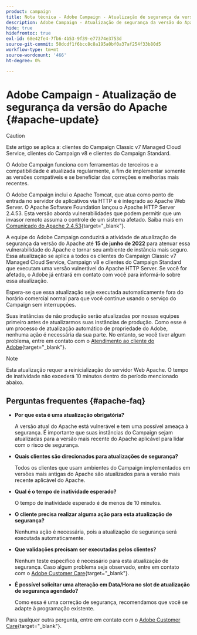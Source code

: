 ```yaml
---
product: campaign
title: Nota técnica - Adobe Campaign - Atualização de segurança da versão Apache
description: Adobe Campaign - Atualização de segurança da versão do Apache
hide: true
hidefromtoc: true
exl-id: 68e42fe4-7fb6-4b53-9f39-e77374e3753d
source-git-commit: 50dcdf1f6bcc8c8a195a0bf0a37af254f33b80d5
workflow-type: tm+mt
source-wordcount: '466'
ht-degree: 0%

---
```


# Adobe Campaign - Atualização de segurança da versão do Apache {#apache-update}

>[!CAUTION]
>Este artigo se aplica a: clientes do Campaign Classic v7 Managed Cloud Service, clientes do Campaign v8 e clientes do Campaign Standard.

O Adobe Campaign funciona com ferramentas de terceiros e a compatibilidade é atualizada regularmente, a fim de implementar somente as versões compatíveis e se beneficiar das correções e melhorias mais recentes.

O Adobe Campaign inclui o Apache Tomcat, que atua como ponto de entrada no servidor de aplicativos via HTTP e é integrado ao Apache Web Server. O Apache Software Foundation lançou o Apache HTTP Server 2.4.53. Esta versão aborda vulnerabilidades que podem permitir que um invasor remoto assuma o controle de um sistema afetado. Saiba mais em [Comunicado do Apache 2.4.53](https://downloads.apache.org/httpd/Announcement2.4.html){target="_blank"}.

A equipe do Adobe Campaign conduzirá a atividade de atualização de segurança da versão do Apache até **15 de junho de 2022** para atenuar essa vulnerabilidade do Apache e tornar seu ambiente de instância mais seguro. Essa atualização se aplica a todos os clientes do Campaign Classic v7 Managed Cloud Service, Campaign v8 e clientes do Campaign Standard que executam uma versão vulnerável do Apache HTTP Server. Se você for afetado, o Adobe já entrará em contato com você para informá-lo sobre essa atualização.

Espera-se que essa atualização seja executada automaticamente fora do horário comercial normal para que você continue usando o serviço do Campaign sem interrupções.

Suas instâncias de não produção serão atualizadas por nossas equipes primeiro antes de atualizarmos suas instâncias de produção. Como esse é um processo de atualização automático de propriedade do Adobe, nenhuma ação é necessária da sua parte. No entanto, se você tiver algum problema, entre em contato com o [Atendimento ao cliente do Adobe](https://experienceleague.adobe.com/?support-solution=Campaign#support){target="_blank"}.


>[!NOTE]
>Esta atualização requer a reinicialização do servidor Web Apache. O tempo de inatividade não excederá 10 minutos dentro do período mencionado abaixo.
> 

## Perguntas frequentes {#apache-faq}

* **Por que esta é uma atualização obrigatória?**

  A versão atual do Apache está vulnerável e tem uma possível ameaça à segurança. É importante que suas instâncias do Campaign sejam atualizadas para a versão mais recente do Apache aplicável para lidar com o risco de segurança.


* **Quais clientes são direcionados para atualizações de segurança?**

  Todos os clientes que usam ambientes do Campaign implementados em versões mais antigas do Apache são atualizados para a versão mais recente aplicável do Apache.

* **Qual é o tempo de inatividade esperado?**

  O tempo de inatividade esperado é de menos de 10 minutos.

* **O cliente precisa realizar alguma ação para esta atualização de segurança?**

  Nenhuma ação é necessária, pois a atualização de segurança será executada automaticamente.

* **Que validações precisam ser executadas pelos clientes?**

  Nenhum teste específico é necessário para esta atualização de segurança. Caso algum problema seja observado, entre em contato com o [Adobe Customer Care](https://experienceleague.adobe.com/?support-solution=Campaign#support){target="_blank"}.


* **É possível solicitar uma alteração em Data/Hora no slot de atualização de segurança agendado?**

  Como essa é uma correção de segurança, recomendamos que você se adapte à programação existente.


Para qualquer outra pergunta, entre em contato com o [Adobe Customer Care](https://experienceleague.adobe.com/?support-solution=Campaign#support){target="_blank"}.
